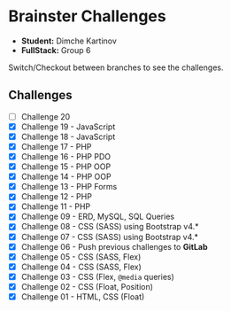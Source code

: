 # Brainster Challenges

-   **Student:** Dimche Kartinov
-   **FullStack:** Group 6

Switch/Checkout between branches to see the challenges.

## Challenges

-   [ ] Challenge 20
-   [x] Challenge 19 - JavaScript
-   [x] Challenge 18 - JavaScript
-   [x] Challenge 17 - PHP
-   [x] Challenge 16 - PHP PDO
-   [x] Challenge 15 - PHP OOP
-   [x] Challenge 14 - PHP OOP
-   [x] Challenge 13 - PHP Forms
-   [x] Challenge 12 - PHP
-   [x] Challenge 11 - PHP
-   [x] Challenge 09 - ERD, MySQL, SQL Queries
-   [x] Challenge 08 - CSS (SASS) using Bootstrap v4.\*
-   [x] Challenge 07 - CSS (SASS) using Bootstrap v4.\*
-   [x] Challenge 06 - Push previous challenges to **GitLab**
-   [x] Challenge 05 - CSS (SASS, Flex)
-   [x] Challenge 04 - CSS (SASS, Flex)
-   [x] Challenge 03 - CSS (Flex, `@media` queries)
-   [x] Challenge 02 - CSS (Float, Position)
-   [x] Challenge 01 - HTML, CSS (Float)
